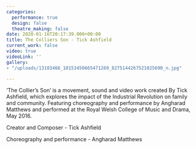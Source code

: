 ```yaml
---
categories:
  performance: true
  design: false
  theatre_making: false
date: 2020-01-16T20:17:39.000+00:00
title: The Colliers Son - Tick Ashfield
current_work: false
video: true
videoLink: ''
gallery:
- "/uploads/13103466_10153450665471269_8275144267521025690_n.jpg"

---
```

‘The Collier’s Son’ is a movement, sound and video work created By Tick Ashfield, which explores the impact of the Industrial Revolution on family and community. Featuring choreography and performance by Angharad Matthews and performed at the Royal Welsh College of Music and Drama, May 2016.

Creator and Composer - Tick Ashfield

Choreography and performance - Angharad Matthews